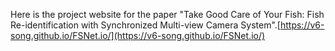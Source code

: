 Here is the project website for the paper "Take Good Care of Your Fish: Fish Re-identification with Synchronized Multi-view Camera System".[https://v6-song.github.io/FSNet.io/](https://v6-song.github.io/FSNet.io/)
